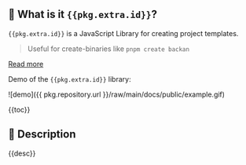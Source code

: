 ## 🤔 What is it `{{pkg.extra.id}}`?

`{{pkg.extra.id}}` is a JavaScript Library for creating project templates.

> Useful for create-binaries like `pnpm create backan`

[Read more]({{pkg.extra.libraryUrl}})

Demo of the `{{pkg.extra.id}}` library:

![demo]({{ pkg.repository.url }}/raw/main/docs/public/example.gif)

{{toc}}

## 📄 Description

{{desc}}
